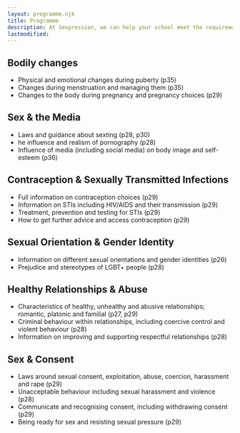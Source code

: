 ```yaml
---
layout: programme.njk
title: Programme
description: At Sexpression, we can help your school meet the requirements of the new National RSHE programme. Our programme is tailor-made to your school and lesson requirements, accessible to all students and LGBT+ inclusive. Our programme is inline with the Department of Education statutory guidance.
lastmodified: 
---
```


## Bodily changes
- Physical and emotional changes during puberty (p35)
- Changes during menstruation and managing them (p35)
- Changes to the body during pregnancy and pregnancy choices (p29)

## Sex & the Media
- Laws and guidance about sexting (p28, p30)
- he influence and realism of pornography (p28)
- Influence of media (including social media) on body image and self-esteem (p36)

## Contraception & Sexually Transmitted Infections
- Full information on contraception choices (p29)
- Information on STIs including HIV/AIDS and their transmission (p29)
- Treatment, prevention and testing for STIs (p29)
- How to get further advice and access contraception (p29)

## Sexual Orientation & Gender Identity
- Information on different sexual orientations and gender identities (p26)
- Prejudice and stereotypes of LGBT+ people (p28)

## Healthy Relationships & Abuse
- Characteristics of healthy, unhealthy and abusive relationships; romantic, platonic and familial (p27, p29)
- Criminal behaviour within relationships, including coercive control and violent behaviour (p28)
- Information on improving and supporting respectful relationships (p28)

## Sex & Consent
- Laws around sexual consent, exploitation, abuse, coercion, harassment and rape (p29)
- Unacceptable behaviour including sexual harassment and violence (p28)
- Communicate and recognising consent, including withdrawing consent (p29)
- Being ready for sex and resisting sexual pressure (p29)